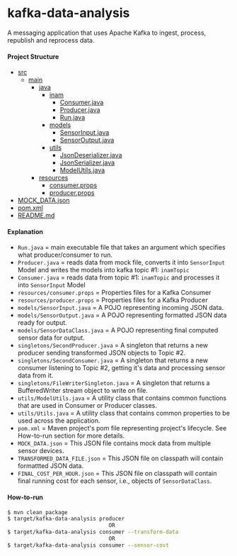 # kafka-data-analysis
A messaging application that uses Apache Kafka to ingest, process, republish and reprocess data.

#### Project Structure
 * [src](./src)
   * [main](./src/main)
       - [java](./src/main/java)
         + [inam](./src/main/java/inam)
             * [Consumer.java](./src/main/java/inam/Consumer.java)
             * [Producer.java](./src/main/java/inam/Producer.java)
             * [Run.java](./src/main/java/inam/Run.java)
         + [models](./src/main/java/inam/models)
           * [SensorInput.java](./src/main/java/inam/models/SensorInput.java)
           * [SensorOutput.java](./src/main/java/inam/models/SensorOutput.java)
         + [utils](./src/main/java/inam/utils)
             * [JsonDeserializer.java](./src/main/java/inam/utils/JsonDeserializer.java)
             * [JsonSerializer.java](./src/main/java/inam/utils/JsonSerializer.java)
             * [ModelUtils.java](./src/main/java/inam/utils/ModelUtils.java)
       - [resources](./src/main/resources)
           * [consumer.props](./src/main/resources/consumer.props)
           * [producer.props](./src/main/resources/producer.props)
 * [MOCK_DATA.json](./MOCK_DATA.json)
 * [pom.xml](./pom.xml)
 * [README.md](./README.md)


#### Explanation
+ `Run.java` = main executable file that takes an argument which specifies what producer/consumer to run.
+ `Producer.java` = reads data from mock file, converts it into `SensorInput` Model and writes the models into kafka topic #1: `inamTopic`
+ `Consumer.java` = reads data from topic #1: `inamTopic` and processes it into `SensorInput` Model
+ `resources/consumer.props` = Properties files for a Kafka Consumer
+ `resources/producer.props` = Properties files for a Kafka Producer
+ `models/SensorInput.java` = A POJO representing incoming JSON data.
+ `models/SensorOutput.java` = A POJO representing formatted JSON data ready for output.
+ `models/SensorDataClass.java` = A POJO representing final computed sensor data for output.
+ `singletons/SecondProducer.java` = A singleton that returns a new producer sending transformed JSON objects to Topic #2.
+ `singletons/SecondConsumer.java` = A singleton that returns a new consumer listening to Topic #2, getting it's data and processing sensor data from it.
+ `singletons/FileWriterSingleton.java` = A singleton that returns a BufferedWriter stream object to write on file.
+ `utils/ModelUtils.java` = A utility class that contains common functions that are used in Consumer or Producer classes.
+ `utils/Utils.java` = A utility class that contains common properties to be used across the application.
+ `pom.xml` = Maven project's pom file representing project's lifecycle. See How-to-run section for more details.
+ `MOCK_DATA.json` = This JSON file contains mock data from multiple sensor devices.
+ `TRANSFORMED_DATA_FILE.json` = This JSON file on classpath will contain formattted JSON data.
+ `FINAL_COST_PER_HOUR.json` = This JSON file on classpath will contain final running cost for each sensor, i.e., objects of `SensorDataClass`.


#### How-to-run
```bash
$ mvn clean package
$ target/kafka-data-analysis producer
                                OR
$ target/kafka-data-analysis consumer --transform-data
                                OR
$ target/kafka-data-analysis consumer --sensor-cost
```
